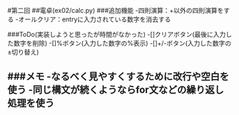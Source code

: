 #第二回
##電卓(ex02/calc.py)
###追加機能
-四則演算：+以外の四則演算をする
-オールクリア：entryに入力されている数字を消去する

###ToDo(実装しようと思ったが時間がなかった)
-[]クリアボタン(最後に入力した数字を削除)
-[]%ボタン(入力した数字の%表示)
-[]+/-ボタン(入力した数字の±切り替え)

###メモ
-なるべく見やすくするために改行や空白を使う
-同じ構文が続くようならfor文などの繰り返し処理を使う
-
